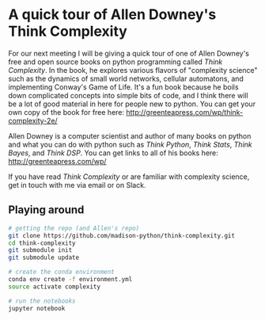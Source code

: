 # A quick tour of Allen Downey's Think Complexity

For our next meeting I will be giving a quick tour of one of Allen Downey's free and open source books on python programming called _Think Complexity_. In the book, he explores various flavors of "complexity science" such as the dynamics of small world networks, cellular automatons, and implementing Conway's Game of Life. It's a fun book because he boils down complicated concepts into simple bits of code, and I think there will be a lot of good material in here for people new to python. You can get your own copy of the book for free here: http://greenteapress.com/wp/think-complexity-2e/

Allen Downey is a computer scientist and author of many books on python and what you can do with python such as _Think Python_, _Think Stats_, _Think Bayes_, and _Think DSP_. You can get links to all of his books here: http://greenteapress.com/wp/

If you have read _Think Complexity_ or are familiar with complexity science, get in touch with me via email or on Slack.

## Playing around

```bash
# getting the repo (and Allen's repo)
git clone https://github.com/madison-python/think-complexity.git
cd think-complexity
git submodule init
git submodule update

# create the conda environment
conda env create -f environment.yml
source activate complexity

# run the notebooks
jupyter notebook
```
